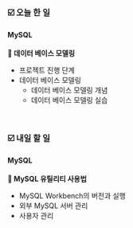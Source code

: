 ### ☑️  오늘 한 일
#### MySQL
<strong>📌 데이터 베이스 모델링</strong>
  - 프로젝트 진행 단계
  - 데이터 베이스 모델링
    - 데이터 베이스 모델링 개념
    - 데이터 베이스 모델링 실습

<br>

### ☑️  내일 할 일
#### MySQL
<strong>📌 MySQL 유틸리티 사용법</strong>
  - MySQL Workbench의 버전과 실행
  - 외부 MySQL 서버 관리
  - 사용자 관리
